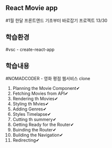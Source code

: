 ## React Movie app
#1월 한달 프론트앤드 기초부터 바로잡기 프로젝트 13/30

## 학습환경
#vsc - create-react-app

## 학습내용
#NOMADCODER - 영화 평점 웹서비스 clone<br>

1. Planning the Movie Component✔ 
2. Fetching Movies from API✔
3. Rendering th Movies✔<br>
4. Styling th Mvies✔
5. Adding Genres✔
6. Styles Timelapse✔
7. Cutting th summery✔
8. Getting Ready for the Router✔ 
9. Buinding the Router✔
10. Building the Navigation✔<br>
11. Redirecting✔
